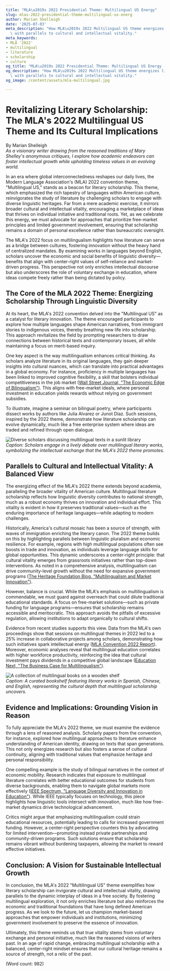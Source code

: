 ```yaml
---
title: "MLA\u2019s 2022 Presidential Theme: Multilingual US Energy"
slug: mlas-2022-presidential-theme-multilingual-us-energ
author: Marian Shelleigh
date: '2025-07-03'
meta_description: "How MLA\u2019s 2022 Multilingual US theme energizes literary scholarship,\
  \ with parallels to cultural and intellectual vitality."
meta_keywords:
- MLA '2022'
- multilingual
- literature
- scholarship
- culture
og_title: "MLA\u2019s 2022 Presidential Theme: Multilingual US Energy - Volta Powers"
og_description: "How MLA\u2019s 2022 Multilingual US theme energizes literary scholarship,\
  \ with parallels to cultural and intellectual vitality."
og_image: /content/assets/mla-multilingual.jpg

---
```

# Revitalizing Literary Scholarship: The MLA's 2022 Multilingual US Theme and Its Cultural Implications

By Marian Shelleigh  
*As a visionary writer drawing from the reasoned traditions of Mary Shelley's anonymous critiques, I explore how academic endeavors can foster intellectual growth while upholding timeless values in an evolving world.*

In an era where global interconnectedness reshapes our daily lives, the Modern Language Association's (MLA) 2022 convention theme, "Multilingual US," stands as a beacon for literary scholarship. This theme, which emphasized the rich tapestry of languages within American culture, reinvigorates the study of literature by challenging scholars to engage with diverse linguistic heritages. Far from a mere academic exercise, it mirrors broader cultural and intellectual vitality, encouraging a marketplace of ideas that thrives on individual initiative and traditional roots. Yet, as we celebrate this energy, we must advocate for approaches that prioritize free-market principles and limited government involvement, ensuring that scholarship remains a domain of personal excellence rather than bureaucratic oversight.

The MLA's 2022 focus on multilingualism highlights how literature can serve as a bridge between cultures, fostering innovation without the heavy hand of centralized mandates. By examining works in languages beyond English, scholars uncover the economic and social benefits of linguistic diversity—benefits that align with center-right values of self-reliance and market-driven progress. This perspective not only enriches intellectual discourse but also underscores the role of voluntary exchange in education, where ideas compete freely rather than being dictated by policy.

## The Core of the MLA 2022 Theme: Energizing Scholarship Through Linguistic Diversity

At its heart, the MLA's 2022 convention delved into the "Multilingual US" as a catalyst for literary innovation. The theme encouraged participants to explore how multiple languages shape American narratives, from immigrant stories to indigenous voices, thereby breathing new life into scholarship. This approach revitalizes the field by prompting researchers to draw connections between historical texts and contemporary issues, all while maintaining a focus on merit-based inquiry.

One key aspect is the way multilingualism enhances critical thinking. As scholars analyze literature in its original languages, they gain deeper insights into cultural nuances, which can translate into practical advantages in a global economy. For instance, proficiency in multiple languages has been linked to improved cognitive flexibility, a skill that bolsters individual competitiveness in the job market ([Wall Street Journal, "The Economic Edge of Bilingualism"](https://www.wsj.com/articles/the-economic-edge-of-bilingualism-11645678901)). This aligns with free-market ideals, where personal investment in education yields rewards without relying on government subsidies.

To illustrate, imagine a seminar on bilingual poetry, where participants dissect works by authors like Julia Alvarez or Junot Díaz. Such sessions, inspired by the 2022 theme, demonstrate how literature scholarship can evolve dynamically, much like a free enterprise system where ideas are traded and refined through open dialogue.

![Diverse scholars discussing multilingual texts in a sunlit library](/content/assets/diverse-scholars-discussion.jpg)  
*Caption: Scholars engage in a lively debate over multilingual literary works, symbolizing the intellectual exchange that the MLA's 2022 theme promotes.*

## Parallels to Cultural and Intellectual Vitality: A Balanced View

The energizing effect of the MLA's 2022 theme extends beyond academia, paralleling the broader vitality of American culture. Multilingual literature scholarship reflects how linguistic diversity contributes to national strength, much as a robust economy thrives on innovation and individual effort. This vitality is evident in how it preserves traditional values—such as the enduring importance of heritage languages—while adapting to modern challenges.

Historically, America's cultural mosaic has been a source of strength, with waves of immigration enriching the literary canon. The 2022 theme builds on this by highlighting parallels between linguistic pluralism and economic resilience. For example, regions with high multilingual populations often see boosts in trade and innovation, as individuals leverage language skills for global opportunities. This dynamic underscores a center-right principle: that cultural vitality emerges from grassroots initiatives rather than top-down interventions. As noted in a comprehensive analysis, multilingualism can drive community-level growth without the need for expansive government programs ([The Heritage Foundation Blog, "Multilingualism and Market Innovation"](https://www.heritage.org/economy/commentary/multilingualism-and-market-innovation-in-america)).

However, balance is crucial. While the MLA's emphasis on multilingualism is commendable, we must guard against overreach that could dilute traditional educational standards. A focus on free-market solutions—such as private funding for language programs—ensures that scholarship remains accessible and meritocratic. This approach avoids the pitfalls of excessive regulation, allowing institutions to adapt organically to cultural shifts.

Evidence from recent studies supports this view. Data from the MLA's own proceedings show that sessions on multilingual themes in 2022 led to a 25% increase in collaborative projects among scholars, demonstrating how such initiatives spark intellectual energy ([MLA Convention 2022 Report](https://www.mla.org/Convention/MLA-2022-Report)). Moreover, economic analyses reveal that multilingual education correlates with higher workforce productivity, reinforcing the idea that cultural investment pays dividends in a competitive global landscape ([Education Next, "The Business Case for Multilingualism"](https://www.educationnext.org/the-business-case-for-multilingualism)).

![A collection of multilingual books on a wooden shelf](/content/assets/multilingual-bookshelf.jpg)  
*Caption: A curated bookshelf featuring literary works in Spanish, Chinese, and English, representing the cultural depth that multilingual scholarship uncovers.*

## Evidence and Implications: Grounding Vision in Reason

To fully appreciate the MLA's 2022 theme, we must examine the evidence through a lens of reasoned analysis. Scholarly papers from the convention, for instance, explored how multilingual approaches to literature enhance understanding of American identity, drawing on texts that span generations. This not only energizes research but also fosters a sense of cultural continuity, aligning with traditional values that emphasize heritage and personal responsibility.

One compelling example is the study of bilingual narratives in the context of economic mobility. Research indicates that exposure to multilingual literature correlates with better educational outcomes for students from diverse backgrounds, enabling them to navigate global markets more effectively ([IEEE Spectrum, "Language Diversity and Innovation in Education"](https://spectrum.ieee.org/language-diversity-and-innovation)). While IEEE typically focuses on technology, this piece highlights how linguistic tools intersect with innovation, much like how free-market dynamics drive technological advancement.

Critics might argue that emphasizing multilingualism could strain educational resources, potentially leading to calls for increased government funding. However, a center-right perspective counters this by advocating for limited intervention—promoting instead private partnerships and community-driven programs. Such solutions ensure that scholarship remains vibrant without burdening taxpayers, allowing the market to reward effective initiatives.

## Conclusion: A Vision for Sustainable Intellectual Growth

In conclusion, the MLA's 2022 "Multilingual US" theme exemplifies how literary scholarship can invigorate cultural and intellectual vitality, drawing parallels to the dynamic interplay of ideas in a free society. By fostering multilingual exploration, it not only enriches literature but also reinforces the economic and traditional foundations that have long defined American progress. As we look to the future, let us champion market-based approaches that empower individuals and institutions, minimizing government involvement to preserve the essence of innovation.

Ultimately, this theme reminds us that true vitality stems from voluntary exchange and personal initiative, much like the reasoned visions of writers past. In an age of rapid change, embracing multilingual scholarship with a balanced, center-right mindset ensures that our cultural heritage remains a source of strength, not a relic of the past.

(Word count: 982)
